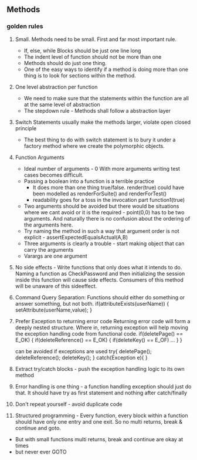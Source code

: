 ## Methods
### golden rules
1. Small. Methods need to be small. First and far most important rule.
    - If, else, while Blocks should be just one line long
    - The indent level of function should not be more than one
    - Methods should do just one thing. 
    - One of the easy ways to identify if a method is doing more than one thing is to look for 
    sections within the method.
2. One level abstraction per function
    - We need to make sure that the statements within the function are all at the same level of 
    abstraction
    - The stepdown rule - Methods shall follow a abstraction layer
3.  Switch Statements usually make the methods larger, violate open closed principle
    - The best thing to do with switch statement is to bury it under a factory method where we
     create the polymorphic objects.
4. Function Arguments
    - Ideal number of arguments - 0 
      With more arguments writing test cases becomes difficult.
    - Passing a boolean into a function is a terrible practice
        - It does more than one thing true/false. render(true) could have been modelled as 
        renderForSuite() and renderForTest()
        - readability goes for a toss in the invocation part function1(true)
    - Two arguments should be avoided but there would be situations where we cant avoid or it is 
    the required - point(0,0) has to be two arguments. And naturally there is no confusion about 
    the ordering of the arguments here.
    - Try naming the method in such a way that argument order is not explicit - 
    assertExpectedEqualsActual(A,B)
    - Three arguments is clearly a trouble - start making object that can carry the arguments
    - Varargs are one argument
 5. No side effects - Write functions that only does what it intends to do. Naming a function as 
    CheckPassword and then initializing the session inside this function will cause side effects. 
    Consumers of this method will be unaware of this sideeffect.
 6. Command Query Separation: Functions should either do something or answer something, but not 
    both. 
     if(attributeExists(userName))
     {
        setAttribute(userName,value);
     }
 7. Prefer Exception to returning error code
    Returning error code will form a deeply nested structure. Where in, returning exception will 
    help moving the exception handling code from functional code.
    if(deletePage() == E_OK)
    {
      if(deleteReference() == E_OK)
      {
        if(deleteKey() == E_OF)
        ...
      }
    }
    
    can be avoided if exceptions are used
    try{
    deletePage();
    deleteReference();
    deleteKey();
    }
    catch(Exception e){
    }
    
 8. Extract try/catch blocks - push the exception handling logic to its own method
 9. Error handling is one thing - a function handling exception should just do that. It should have 
 try as first statement and nothing after catch/finally
 10. Don't repeat yourself - avoid duplicate code
 11. Structured programming - Every function, every block within a function should have only one 
 entry and one exit. So no multi returns, break & continue and goto.
 - But with small functions multi returns, break and continue are okay at times
 - but never ever GOTO
 